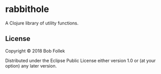 # rabbithole

A Clojure library of utility functions.

## License

Copyright © 2018 Bob Follek

Distributed under the Eclipse Public License either version 1.0 or (at
your option) any later version.
